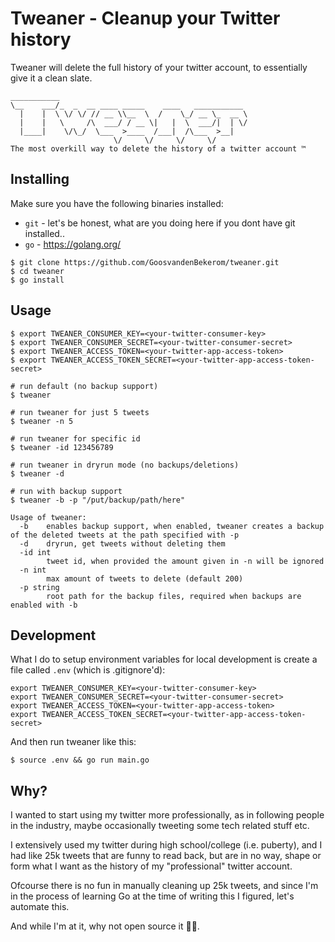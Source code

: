 # Tweaner - Cleanup your Twitter history

Tweaner will delete the full history of your twitter account,
to essentially give it a clean slate.

```
___________
\__    ___/_  _  __ ____ _____    ____   ___________
  |    |  \ \/ \/ // __ \\__  \  /    \_/ __ \_  __ \
  |    |   \     /\  ___/ / __ \|   |  \  ___/|  | \/
  |____|    \/\_/  \___  >____  /___|  /\___  >__|
                       \/     \/     \/     \/
The most overkill way to delete the history of a twitter account ™
```

## Installing

Make sure you have the following binaries installed:

- `git` - let's be honest, what are you doing here if you dont have git installed..
- `go` - https://golang.org/

```
$ git clone https://github.com/GoosvandenBekerom/tweaner.git
$ cd tweaner
$ go install
```

## Usage

```
$ export TWEANER_CONSUMER_KEY=<your-twitter-consumer-key>
$ export TWEANER_CONSUMER_SECRET=<your-twitter-consumer-secret>
$ export TWEANER_ACCESS_TOKEN=<your-twitter-app-access-token>
$ export TWEANER_ACCESS_TOKEN_SECRET=<your-twitter-app-access-token-secret>

# run default (no backup support)
$ tweaner

# run tweaner for just 5 tweets
$ tweaner -n 5

# run tweaner for specific id
$ tweaner -id 123456789

# run tweaner in dryrun mode (no backups/deletions)
$ tweaner -d

# run with backup support
$ tweaner -b -p "/put/backup/path/here"

Usage of tweaner:
  -b    enables backup support, when enabled, tweaner creates a backup of the deleted tweets at the path specified with -p
  -d    dryrun, get tweets without deleting them
  -id int
        tweet id, when provided the amount given in -n will be ignored
  -n int
        max amount of tweets to delete (default 200)
  -p string
        root path for the backup files, required when backups are enabled with -b
```

## Development

What I do to setup environment variables for local development is create a file called `.env` (which is .gitignore'd):

```
export TWEANER_CONSUMER_KEY=<your-twitter-consumer-key>
export TWEANER_CONSUMER_SECRET=<your-twitter-consumer-secret>
export TWEANER_ACCESS_TOKEN=<your-twitter-app-access-token>
export TWEANER_ACCESS_TOKEN_SECRET=<your-twitter-app-access-token-secret>
```

And then run tweaner like this:

```
$ source .env && go run main.go
```

## Why?

I wanted to start using my twitter more professionally, as in following people in the industry,
maybe occasionally tweeting some tech related stuff etc.

I extensively used my twitter during high school/college (i.e. puberty), and I had like 25k tweets that are funny to read back,
but are in no way, shape or form what I want as the history of my "professional" twitter account.

Ofcourse there is no fun in manually cleaning up 25k tweets,
and since I'm in the process of learning Go at the time of writing this I figured, let's automate this.

And while I'm at it, why not open source it 🤷‍♂️.
